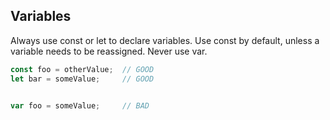 ## Variables

Always use const or let to declare variables. Use const by default, unless a variable needs to be reassigned. Never use var.

```ts
const foo = otherValue;  // GOOD
let bar = someValue;     // GOOD


var foo = someValue;     // BAD
```